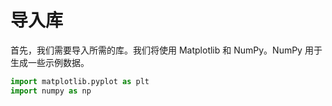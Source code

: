 # 导入库

首先，我们需要导入所需的库。我们将使用 Matplotlib 和 NumPy。NumPy 用于生成一些示例数据。

```python
import matplotlib.pyplot as plt
import numpy as np
```
